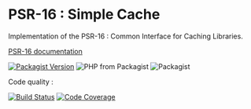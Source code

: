# PSR-16 : Simple Cache

Implementation of the PSR-16 : Common Interface for Caching Libraries.

[PSR-16 documentation](https://www.php-fig.org/psr/psr-16/)

[![Packagist Version](https://img.shields.io/packagist/v/ingenioz-it/psr16.svg)](https://packagist.org/packages/ingenioz-it/psr16)
![PHP from Packagist](https://img.shields.io/packagist/php-v/ingenioz-it/psr16.svg)
![Packagist](https://img.shields.io/packagist/l/ingenioz-it/psr16.svg)

Code quality :

[![Build Status](https://travis-ci.com/IngeniozIT/psr16-cache.svg?branch=master)](https://travis-ci.com/IngeniozIT/psr16-cache)
[![Code Coverage](https://codecov.io/gh/IngeniozIT/psr16-cache/branch/master/graph/badge.svg)](https://codecov.io/gh/IngeniozIT/psr16-cache)

